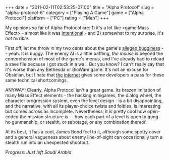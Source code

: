 +++
date = "2011-02-11T02:53:25-07:00"
title = "Alpha Protocol"
slug = "alpha-protocol-6"
category = ["Playing A Game"]
game = ["Alpha Protocol"]
platform = ["PC"]
rating = ["Meh"]
+++

My opinions so far of Alpha Protocol are: 1) it's a lot like <game:Mass Effect> - almost like it was <a href="http://www.joystiq.com/2009/09/22/wtf-fable-characters-in-sonic-racing-and-other-oddities-from-al/">intentional</a> - and 2) somewhat to my surprise, it's <i>not terrible</i>.

First off, let me throw in my two cents about the game's <a href="http://en.wikipedia.org/wiki/Alpha_Protocol#Reception">alleged bugginess</a> -- yeah.  It is buggy.  The enemy AI is a little baffling, <i>the mouse</i> is beyond the comprehension of most of the game's menus, and I've already had to reload a save file because I got stuck in a wall.  But you know?  I can't really say that it's worse than any Bethesda or BioWare game.  It's not an excuse for Obsidian, but I hate that <a href="http://www.metacritic.com/game/pc/fallout-3">the</a> <a href="http://www.metacritic.com/game/pc/mass-effect">internet</a> gives some developers a pass for these same technical shortcomings.

ANYWAY!  Clearly, Alpha Protocol isn't a great game.  Its brazen imitation of many Mass Effect elements - the hacking minigames, the dialog wheel, the character progression system, even the level design - is a bit disappointing, and the narrative, with all its player-choice twists and foibles, is interesting but comes across as incomplete.  Nevertheless, it is pretty cool how open-ended the mission structure is -- how each part of a level is open to gung-ho gunmanship, or stealth, or sabotage, or any combination thereof.

At its best, it has a cool, James Bond feel to it, although some spotty cover and a general vagueness about enemy line-of-sight can occasionally turn a stealth run into an unexpected shootout.

<i>Progress: Just left Saudi Arabia</i>